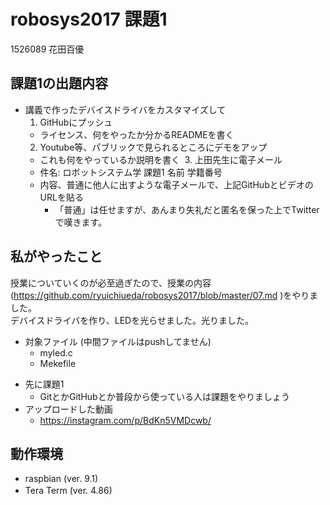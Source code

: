 # robosys2017 課題1

1526089 花田百優

## 課題1の出題内容

* 講義で作ったデバイスドライバをカスタマイズして
  1. GitHubにプッシュ
    * ライセンス、何をやったか分かるREADMEを書く
  2. Youtube等、パブリックで見られるところにデモをアップ
    * これも何をやっているか説明を書く
  3. 上田先生に電子メール
    * 件名: ロボットシステム学 課題1 名前 学籍番号
    * 内容、普通に他人に出すような電子メールで、上記GitHubとビデオのURLを貼る
      * 「普通」は任せますが、あんまり失礼だと匿名を保った上でTwitterで嘆きます。

## 私がやったこと

授業についていくのが必至過ぎたので、授業の内容(https://github.com/ryuichiueda/robosys2017/blob/master/07.md )をやりました。  
デバイスドライバを作り、LEDを光らせました。光りました。　
- 対象ファイル (中間ファイルはpushしてません)
	- myled.c  
	- Mekefile    
  
* 先に課題1
  * GitとかGitHubとか普段から使っている人は課題をやりましょう  
* アップロードした動画
  * https://instagram.com/p/BdKn5VMDcwb/  

## 動作環境　　
* raspbian (ver. 9.1)  
* Tera Term (ver. 4.86)　　
